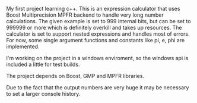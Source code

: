 My first project learning c++. This is an expression calculator that uses Boost Multiprecision MPFR backend to handle very long number calculations.
The given example is set to 999 internal bits, but can be set to 999999 or more which is definitely overkill and takes up resources.
The calculator is set to support nested expressions and handles most of errors.
For now, some single argument functions and constants like pi, e, phi are implemented.

I'm working on the project in a windows enviroment, so the windows api is included a little for test builds.

The project depends on Boost, GMP and MPFR libraries.

Due to the fact that the output numbers are very huge it may be necessary to set a larger console history.
